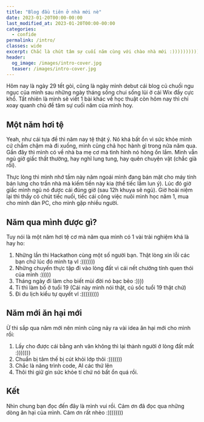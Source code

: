 ```yaml
---
title: "Blog đầu tiên ở nhà mới nè"
date: 2023-01-20T00:00-00:00
last_modified_at: 2023-01-20T00:00-00:00
categories:
  - confide
permalink: /intro/
classes: wide
excerpt: Chắc là chút tâm sự cuối năm cùng với chào nhà mới :)))))))))))))
header:
  og_image: /images/intro-cover.jpg
  teaser: /images/intro-cover.jpg
---
```


Hôm nay là ngày 29 tết gòi, cũng là ngày mình debut cái blog củ chuối ngu ngục của mình sau những ngày tháng sống chui sống lủi ở cái Wix đầy cực khổ. Tất nhiên là mình sẽ viết 1 bài khác về học thuật còn hôm nay thì chỉ xoay quanh chủ đề tâm sự cuối năm của mình hoy. 

## Một năm hơi tệ 
Yeah, như cái tựa đề thì năm nay tệ thật ý. Nó khá bất ổn vì sức khỏe mình cứ chầm chậm mà đi xuống, mình cũng chả học hành gì trong nửa năm qua. Gần đây thì mình có về nhà ba mẹ cơ mà tình hình nó hỏng ổn lắm. Mình vẫn ngủ giờ giấc thất thường, hay nghĩ lung tung, hay quên chuyện vặt (chắc già rồi). 

Thực lòng thì mình nhớ tầm này năm ngoái mình đang bán mặt cho máy tính bán lưng cho trần nhà mà kiếm tiền này kia (thề tiếc lắm lun ý). Lúc đó giờ giấc mình ngủ nó được cái đúng giờ (sau 12h khuya sẽ ngủ). Giờ hoài niệm lại thì thấy có chút tiếc nuối, tiếc cái công việc nuôi mình học năm 1, mua cho mình dàn PC, cho mình gặp nhiều người.

## Năm qua mình được gì?
Tuy nói là một năm hơi tệ cơ mà năm qua mình có 1 vài trải nghiệm khá là hay ho:
1. Những lần thi Hackathon cùng một số người bạn. Thật lòng xin lỗi các bạn chứ lúc đó mình tạ vl :)))))))
2. Những chuyến thực tập đi vào lòng đất vì cái nết chướng tính quen thói của mình :)))))
3. Tháng ngày đi làm cho biết mùi đời nó bạc bẽo :))))
4. Tí thì làm bố ở tuổi 19 (Cái này mình nói thật, cú sốc tuổi 19 thật chứ)
5. Đi du lịch kiểu tự quyết vl :)))))))))

## Năm mới ăn hại mới
Ừ thì sắp qua năm mới nên mình cũng nảy ra vài idea ăn hại mới cho mình rồi:
1. Lấy cho được cái bằng anh văn không thì lại thành người ở lòng đất mất :)))))))
2. Chuẩn bị tâm thế bị cút khỏi lớp thôi :)))))))
3. Chắc là nâng trình code, AI các thứ lên 
4. Thôi thì giữ gìn sức khỏe tí chứ nó bất ổn quá rồi.

## Kết
Nhìn chung bạn đọc đến đây là mình vui rồi. Cảm ơn đã đọc qua những dòng ăn hại của mình. Cảm ơn rất nhèo :))))))))
